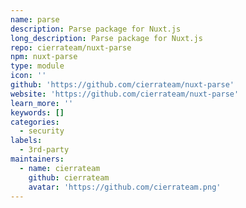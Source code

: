 ```yaml
---
name: parse
description: Parse package for Nuxt.js
long_description: Parse package for Nuxt.js
repo: cierrateam/nuxt-parse
npm: nuxt-parse
type: module
icon: ''
github: 'https://github.com/cierrateam/nuxt-parse'
website: 'https://github.com/cierrateam/nuxt-parse'
learn_more: ''
keywords: []
categories:
  - security
labels:
  - 3rd-party
maintainers:
  - name: cierrateam
    github: cierrateam
    avatar: 'https://github.com/cierrateam.png'
---
```

